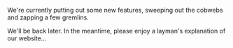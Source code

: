 We're currently putting out some new features, sweeping out the cobwebs and zapping a few gremlins. 

We'll be back later. In the meantime, please enjoy a layman's explanation of our website... 

